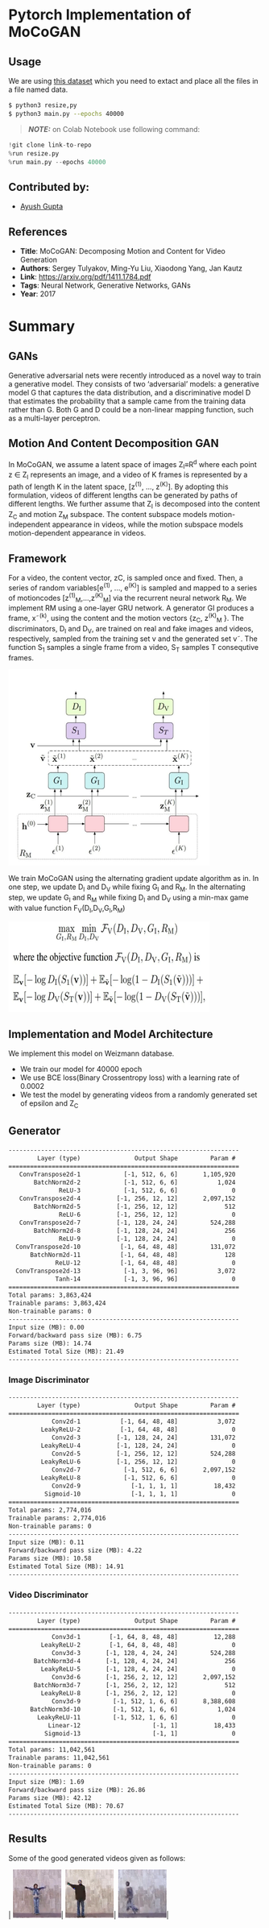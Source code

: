 # Pytorch Implementation of MoCoGAN 
## Usage

We are using [this dataset](http://www.wisdom.weizmann.ac.il/%7Evision/SpaceTimeActions.html) which you need to extact and place all the files in a file named data. 

```bash
$ python3 resize,py
$ python3 main.py --epochs 40000
```
> **_NOTE:_** on Colab Notebook use following command:
```python
!git clone link-to-repo
%run resize.py
%run main.py --epochs 40000
```

## Contributed by:
* [Ayush Gupta](https://github.com/ayush12gupta)

## References

* **Title**: MoCoGAN: Decomposing Motion and Content for Video Generation
* **Authors**: Sergey Tulyakov, Ming-Yu Liu, Xiaodong Yang, Jan Kautz
* **Link**: https://arxiv.org/pdf/1411.1784.pdf
* **Tags**: Neural Network, Generative Networks, GANs
* **Year**: 2017

# Summary 


## GANs

Generative adversarial nets were recently introduced as a novel way to train a generative model.
They consists of two ‘adversarial’ models: a generative model G that captures the data distribution, and a discriminative model D that estimates the probability that a sample came from the training
data rather than G. Both G and D could be a non-linear mapping function, such as a multi-layer perceptron.

## Motion And Content Decomposition GAN

In MoCoGAN, we assume a latent space of images Z<sub>I</sub>≡R<sup>d</sup> where each point z ∈ Z<sub>I</sub> represents an image, and a
video of K frames is represented by a path of length K in the latent space, [z<sup>(1)</sup>, ..., z<sup>(K)</sup>].  By adopting this formulation, videos of different lengths can be generated by paths of
different lengths. We further assume that Z<sub>I</sub> is decomposed into the content Z<sub>C</sub> and motion Z<sub>M</sub> subspace.
The content subspace models motion-independent appearance in videos, while the motion subspace models motion-dependent appearance in videos.

## Framework

For a video, the content vector, zC, is sampled once and fixed. Then, a series of random variables[e<sup>(1)</sup>, ..., e<sup>(K)</sup>] is sampled and mapped to a series of motioncodes [z<sup>(1)</sup><sub>M</sub>,...,z<sup>(K)</sup><sub>M</sub>] via the recurrent neural network R<sub>M</sub>. We implement RM using a
one-layer GRU network. A generator GI produces a frame, x˜<sup>(k)</sup>, using the content and the motion vectors {z<sub>C</sub>, z<sup>(K)</sup><sub>M</sub> }. The discriminators, D<sub>I</sub> and D<sub>V</sub>, are trained on real and fake images and videos,
respectively, sampled from the training set v and the generated set v˜. The function S<sub>1</sub> samples a single frame from a
video, S<sub>T</sub> samples T consequtive frames. 

<img src="https://github.com/ayush12gupta/model_zoo/blob/master/MoCoGAN/101574503_3226320640922153_3481496598897229824_n.jpg" height="390" width="400">

We train MoCoGAN using the alternating gradient update algorithm as in. In one step, we update D<sub>I</sub> and D<sub>V</sub> while fixing G<sub>I</sub> and R<sub>M</sub>. In the alternating step, we update G<sub>I</sub> and R<sub>M</sub> while fixing D<sub>I</sub> and D<sub>V</sub> using a min-max game with value function F<sub>V</sub>(D<sub>I</sub>,D<sub>V</sub>,G<sub>I</sub>,R<sub>M</sub>)

<img src="https://github.com/ayush12gupta/model_zoo/blob/master/MoCoGAN/101062734_558005641575327_6046969998902034432_n.jpg" height="180" width="400">

## Implementation and Model Architecture

We implement this model on Weizmann database.

- We train our model for 40000 epoch 
- We use BCE loss(Binary Crossentropy loss) with a learning rate of 0.0002
- We test the model by generating videos from a randomly generated set of epsilon and Z<sub>C</sub>

## Generator
```
----------------------------------------------------------------
        Layer (type)               Output Shape         Param #
================================================================
   ConvTranspose2d-1            [-1, 512, 6, 6]       1,105,920
       BatchNorm2d-2            [-1, 512, 6, 6]           1,024
              ReLU-3            [-1, 512, 6, 6]               0
   ConvTranspose2d-4          [-1, 256, 12, 12]       2,097,152
       BatchNorm2d-5          [-1, 256, 12, 12]             512
              ReLU-6          [-1, 256, 12, 12]               0
   ConvTranspose2d-7          [-1, 128, 24, 24]         524,288
       BatchNorm2d-8          [-1, 128, 24, 24]             256
              ReLU-9          [-1, 128, 24, 24]               0
  ConvTranspose2d-10           [-1, 64, 48, 48]         131,072
      BatchNorm2d-11           [-1, 64, 48, 48]             128
             ReLU-12           [-1, 64, 48, 48]               0
  ConvTranspose2d-13            [-1, 3, 96, 96]           3,072
             Tanh-14            [-1, 3, 96, 96]               0
================================================================
Total params: 3,863,424
Trainable params: 3,863,424
Non-trainable params: 0
----------------------------------------------------------------
Input size (MB): 0.00
Forward/backward pass size (MB): 6.75
Params size (MB): 14.74
Estimated Total Size (MB): 21.49
----------------------------------------------------------------
```

### Image Discriminator
```
----------------------------------------------------------------
        Layer (type)               Output Shape         Param #
================================================================
            Conv2d-1           [-1, 64, 48, 48]           3,072
         LeakyReLU-2           [-1, 64, 48, 48]               0
            Conv2d-3          [-1, 128, 24, 24]         131,072
         LeakyReLU-4          [-1, 128, 24, 24]               0
            Conv2d-5          [-1, 256, 12, 12]         524,288
         LeakyReLU-6          [-1, 256, 12, 12]               0
            Conv2d-7            [-1, 512, 6, 6]       2,097,152
         LeakyReLU-8            [-1, 512, 6, 6]               0
            Conv2d-9              [-1, 1, 1, 1]          18,432
          Sigmoid-10              [-1, 1, 1, 1]               0
================================================================
Total params: 2,774,016
Trainable params: 2,774,016
Non-trainable params: 0
----------------------------------------------------------------
Input size (MB): 0.11
Forward/backward pass size (MB): 4.22
Params size (MB): 10.58
Estimated Total Size (MB): 14.91
----------------------------------------------------------------
```

### Video Discriminator
```
----------------------------------------------------------------
        Layer (type)               Output Shape         Param #
================================================================
            Conv3d-1        [-1, 64, 8, 48, 48]          12,288
         LeakyReLU-2        [-1, 64, 8, 48, 48]               0
            Conv3d-3       [-1, 128, 4, 24, 24]         524,288
       BatchNorm3d-4       [-1, 128, 4, 24, 24]             256
         LeakyReLU-5       [-1, 128, 4, 24, 24]               0
            Conv3d-6       [-1, 256, 2, 12, 12]       2,097,152
       BatchNorm3d-7       [-1, 256, 2, 12, 12]             512
         LeakyReLU-8       [-1, 256, 2, 12, 12]               0
            Conv3d-9         [-1, 512, 1, 6, 6]       8,388,608
      BatchNorm3d-10         [-1, 512, 1, 6, 6]           1,024
        LeakyReLU-11         [-1, 512, 1, 6, 6]               0
           Linear-12                    [-1, 1]          18,433
          Sigmoid-13                    [-1, 1]               0
================================================================
Total params: 11,042,561
Trainable params: 11,042,561
Non-trainable params: 0
----------------------------------------------------------------
Input size (MB): 1.69
Forward/backward pass size (MB): 26.86
Params size (MB): 42.12
Estimated Total Size (MB): 70.67
----------------------------------------------------------------
```

## Results

Some of the good generated videos given as follows:

| ![gif](https://github.com/ayush12gupta/model_zoo/blob/master/MoCoGAN/ezgif.com-video-to-gif.gif)| ![gif](https://github.com/ayush12gupta/model_zoo/blob/master/MoCoGAN/ezgif.com-video-to-gif%20(2).gif)| ![gif](https://github.com/ayush12gupta/model_zoo/blob/master/MoCoGAN/ezgif.com-video-to-gif%20(1).gif)| 
